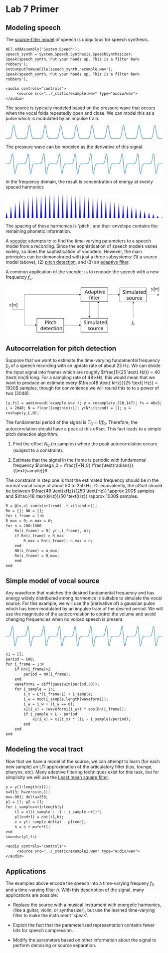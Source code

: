 # Lab 7 Primer

## Modeling speech

The [source-filter model][1] of speech is ubiquitous for speech synthesis. 

```
NET.addAssembly('System.Speech');
speech_synth = System.Speech.Synthesis.SpeechSynthesizer;
Speak(speech_synth,'Put your hands up. This is a filter bank robbery');
SetOutputToWaveFile(speech_synth,'example.wav');
Speak(speech_synth,'Put your hands up. This is a filter bank robbery');
```

```{raw} html
<audio controls="controls">
     <source src="../_static/example.wav" type="audio/wav">
</audio>
```
The source is typically modeled based on the pressure wave that occurs when the vocal folds repeatedly open and close. We can model this as a pulse which is modulated by an impulse train.

![](../img/gauss_shah.svg)

The pressure wave can be modeled as the derivative of this signal.

![](../img/ddt_gauss_shah.svg)

In the frequency domain, the result is concentration of energy at evenly spaced harmonics

![](../img/gauss_shah_freq.svg)

The spacing of these harmonics is 'pitch', and their envelope contains the remaining phonetic information.

A [vocoder][2] attempts to to find the time-varying parameters to a speech model from a recording. Since the sophistication of speech models varies widely, so does the sophistication of vocoders. However, the main principles can be demonstrated with just a three subsystems: (1) a source model (above), (2) [pitch detection][3], and (3) an [adaptive filter][4].

A common application of the vocoder is to rencode the speech with a new frequency $f_c$.

![](../img/vocoder.svg)

## Autocorrelation for pitch detection

Suppose that we want to estimate the time-varying fundamental frequency $f_0$ of a speech recording with an update rate of about 25 Hz. We can divide the input signal into frames which are roughly $\frac{1}{25 \text{ Hz}} = 40 \text{ ms}$ long. For a sampling rate of 48 kHz, this would mean that we want to produce an estimate every $\frac{48 \text{ kHz}}{25 \text{ Hz}} = 1920$ samples, though for convenience we will round this to to a power of two (2048).

```
[y,fs] = audioread('example.wav'); y = resample(y,320,147); fs = 48e3;
L = 2048; N = floor(length(y)/L); y(N*L+1:end) = []; y = reshape(y,L,N);
```

The fundamental period of the signal is $T_0 = 1/f_0$. Therefore, the autocorrelation should have a peak at this offset. This fact leads to a simple pitch detection algorithm.

1. Find the offset $N_0$ (in samples) where the peak autocorrelation occurs (subject to a constraint).

2. Estimate that the signal in the frame is periodic with fundamental frequency $\omega_0 = \frac{1}{N_0} \frac{\text{radians}}{\text{sample}}$.

The constraint in step one is that the estimated frequency should be in the normal vocal range of about 50 to 250 Hz. Or equivalently, the offset should be between $\frac{48 \text{kHz}}{250 \text{Hz}} \approx 200$ samples and $\frac{48 \text{kHz}}{50 \text{Hz}} \approx 1000$ samples.

```
R = @(x,n) sum(x(n+1:end) .* x(1:end-n));
Rn = []; N0 = [];
for i_frame = 1:N
R_max = 0; n_max = 0;
for n = 200:1000
    Rn(i_frame) = R( y(:,i_frame), n);
    if Rn(i_frame) > R_max
        R_max = Rn(i_frame); n_max = n;
    end
    N0(i_frame) = n_max;
    Rn(i_frame) = R_max;
    end
end
```

## Simple model of vocal source

Any waveform that matches the desired fundamental frequency and has energy widely distributed among harmonics is suitable to simulate the vocal source. For this example, we will use the (derivative of) a gaussian pulse which has been modulated by an impulse train of the desired period. We will use the magnitude of the autocorrelation to control the volume and avoid changing frequencies when no voiced speech is present.

![](../img/ddt_gauss_shah.svg)

```
x1 = [];
period = 600;
for i_frame = 1:N
    if Rn(i_frame)>2
        period = N0(i_frame);
    end
    waveform1 = diff(gausswin(period,30));
    for i_sample = 1:L
        i_x = L*(i_frame-1) + i_sample;
        i_w = mod(i_sample,length(waveform1));
        i_w = i_w + (i_w == 0);
        x1(i_x) = (waveform1(i_w)) * abs(Rn(i_frame));
        if i_sample > L - period
            x1(i_x) = x1(i_x) * ((L - i_sample)/period);
        end
    end
end
```

## Modeling the vocal tract

Now that we have a model of the source, we can attempt to learn (for each new sample) an LTI approximation of the articulatory filter (lips, tounge, pharynx, etc). Many adaptive filtering techniques exist for this task, but for simplicity we will use the [Least mean square filter][5].

```
y = y(1:length(x1));
n=513; h=zeros(n,1);
mu=.001; delta=256;
p1 = []; p2 = [];
for i_sample=n+1:length(y)
    t1 = x1(i_sample : -1 : i_sample-n+1)';
    p1(end+1) = dot(t1,h);
    e = y(i_sample-delta) - p1(end);
    h = h + mu*e*t1;
end
soundsc(p1,fs)
```

```{raw} html
<audio controls="controls">
     <source src="../_static/example2.wav" type="audio/wav">
</audio>
```

## Applications

The examples above encode the speech into a time-varying frequeny $f_0$ and a time-varying filter $h$. With this description of the signal, many applications are possible:

* Replace the source with a musical instrument with energetic harmonics, (like a guitar, violin, or synthesizer), but use the learned time-varying filter to make the instrument 'speak'.

* Exploit the fact that the parameterized representation contains fewer bits for speech compression.

* Modify the parameters based on other information about the signal to perform denoising or source separation.

[1]:https://en.wikipedia.org/wiki/Source–filter_model
[2]:https://en.wikipedia.org/wiki/Vocoder
[3]:https://en.wikipedia.org/wiki/Pitch_detection_algorithm
[4]:https://en.wikipedia.org/wiki/Adaptive_filter
[5]:https://en.wikipedia.org/wiki/Least_mean_squares_filter